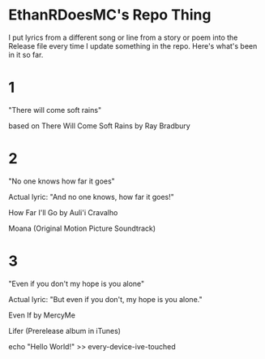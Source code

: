 # EthanRDoesMC's Repo Thing

I put lyrics from a different song or line from a story or poem into the Release file every time I update something in the repo. Here's what's been in it so far.

# 1

"There will come soft rains" 

based on There Will Come Soft Rains by Ray Bradbury

# 2
"No one knows how far it goes"

Actual lyric: "And no one knows, how far it goes!"

How Far I'll Go by Auli'i Cravalho 

Moana (Original Motion Picture Soundtrack)

# 3
"Even if you don't my hope is you alone"

Actual lyric: "But even if you don't, my hope is you alone."

Even If by MercyMe

Lifer (Prerelease album in iTunes)


echo "Hello World!" >> every-device-ive-touched
